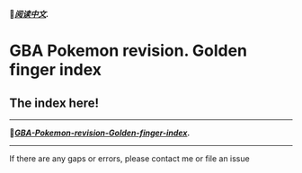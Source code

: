 :tulip:***[阅读中文](https://github.com/HYe2cS/GBA-Pokemon-revision-Golden-finger-index/blob/master/README.md).***

# GBA Pokemon revision. Golden finger index
## The index here!
******
:hammer:***[GBA-Pokemon-revision-Golden-finger-index](https://raw.githubusercontent.com/HYe2cS/GBA-Pokemon-revision-Golden-finger-index/master/index.txt).***
******
If there are any gaps or errors, please contact me or file an issue
